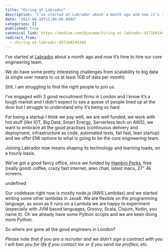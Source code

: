 ```yaml
---
title: "Hiring at Labrador"
description: "I’ve started at Labrador about a month ago and now it’s time to hire our core engineering team."
date: "2017-08-10T11:49:06.089Z"
categories: []
published: true
canonical_link: https://medium.com/@javame/hiring-at-labrador-4571b014439d
redirect_from:
  - /hiring-at-labrador-4571b014439d
---
```


I’ve started at [Labrador](https://www.thelabrador.co.uk/) about a month ago and now it’s time to hire our core engineering team.

We do have some pretty interesting challenges from scalability to big data (a single user means to us at least 1GB of data per month).

Still, I am struggling to find the right people to join us.

I’ve engaged with 3 good recruitment firms in London and I know it’s a tough market and I didn’t expect to see a queue of people lined up at the door but I struggle to understand why it’s being so hard.

For being a startup I think we pay well, we are well funded, we work with hot stuff (like IOT, Big Data, Smart Energy, Serverless tech on AWS), we want to embrace all the good practises (continuous delivery and deployment, infrastructure as code, automated tests, fail fast, lean startup) and we offer EMI options to what is going to be the core engineering team.

Joining Labrador now means shaping its technology and learning loads, on a hourly basis.

We’ve got a good fancy office, since we funded by [Hambro Perks](http://www.hambroperks.com/), free (really good) coffee, crazy fast internet, areo chair, latest macs, 27" 4k screens.

undefined

Our codebase right now is mostly node.js (AWS Lambdas) and we started writing some other lambdas in Java8. We are flexible on the programming language, as soon as it runs on a Lambda we are happy to experiment (especially with JVM based languages, Groovy, Scala, Clojure, Kotlin, you name it). Oh we already have some Python scripts and we are keen doing more Python.

So where are gone all the good engineers in London?

_Please note that if you are a recruiter and we didn’t sign a contract with you I will ban you for life if you contact me or if you send me profiles, etc._
